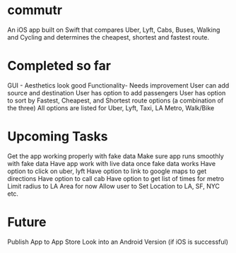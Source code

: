 commutr
=======

An iOS app built on Swift that compares Uber, Lyft, Cabs, Buses, Walking and Cycling and determines the cheapest, shortest and fastest route.

Completed so far
=================
GUI - Aesthetics look good
Functionality- Needs improvement
User can add source and destination
User has option to add passengers
User has option to sort by Fastest, Cheapest, and Shortest route options (a combination of the three)
All options are listed for Uber, Lyft, Taxi, LA Metro, Walk/Bike

Upcoming Tasks
==============
Get the app working properly with fake data
Make sure app runs smoothly with fake data
Have app work with live data once fake data works
Have option to click on uber, lyft
Have option to link to google maps to get directions
Have option to call cab 
Have option to get list of times for metro
Limit radius to LA Area for now
Allow user to Set Location to LA, SF, NYC etc.

Future
======

Publish App to App Store
Look into an Android Version (if iOS is successful)
